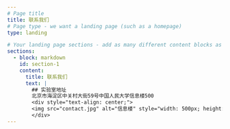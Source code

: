 ```yaml
---
# Page title
title: 联系我们
# Page type - we want a landing page (such as a homepage)
type: landing

# Your landing page sections - add as many different content blocks as you like
sections:
  - block: markdown
    id: section-1
    content:
      title: 联系我们
      text: |
        ## 实验室地址
        北京市海淀区中关村大街59号中国人民大学信息楼500        
        <div style="text-align: center;">
        <img src="contact.jpg" alt="信息楼" style="width: 500px; height: 300px; object-fit: cover;">
        </div>
---
```



